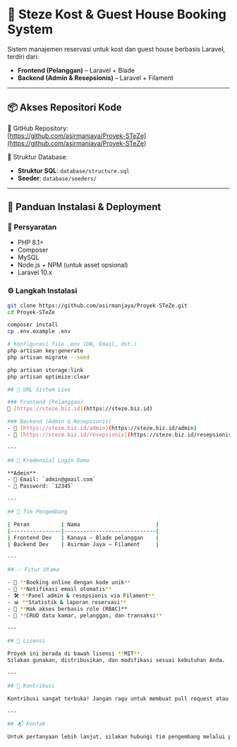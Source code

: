 # 🏨 Steze Kost & Guest House Booking System

Sistem manajemen reservasi untuk kost dan guest house berbasis Laravel, terdiri dari:

- **Frontend (Pelanggan)** – Laravel + Blade
- **Backend (Admin & Resepsionis)** – Laravel + Filament

---

## 📦 Akses Repositori Kode

🔗 GitHub Repository:  
[https://github.com/asirmanjaya/Proyek-STeZe](https://github.com/asirmanjaya/Proyek-STeZe)

📁 Struktur Database:

- **Struktur SQL**: `database/structure.sql`
- **Seeder**: `database/seeders/`

---

## 🚀 Panduan Instalasi & Deployment

### 📌 Persyaratan

- PHP 8.1+
- Composer
- MySQL
- Node.js + NPM (untuk asset opsional)
- Laravel 10.x

### ⚙️ Langkah Instalasi

```bash
git clone https://github.com/asirmanjaya/Proyek-STeZe.git
cd Proyek-STeZe

composer install
cp .env.example .env

# Konfigurasi file .env (DB, Email, dst.)
php artisan key:generate
php artisan migrate --seed

php artisan storage:link
php artisan optimize:clear

## 🔗 URL Sistem Live

### Frontend (Pelanggan)
🔗 [https://steze.biz.id](https://steze.biz.id)

### Backend (Admin & Resepsionis)
- 🔗 [https://steze.biz.id/admin](https://steze.biz.id/admin)
- 🔗 [https://steze.biz.id/resepsionis](https://steze.biz.id/resepsionis)

---

## 🔐 Kredensial Login Demo

**Admin**  
- 📧 Email: `admin@gmail.com`  
- 🔑 Password: `12345`

---

## 👥 Tim Pengembang

| Peran          | Nama                        |
|----------------|-----------------------------|
| Frontend Dev   | Kanaya – Blade pelanggan    |
| Backend Dev    | Asirman Jaya – Filament     |

---

## ✅ Fitur Utama

- 📅 **Booking online dengan kode unik**
- 📧 **Notifikasi email otomatis**
- 🛠 **Panel admin & resepsionis via Filament**
- 📊 **Statistik & laporan reservasi**
- 🔐 **Hak akses berbasis role (RBAC)**
- 📂 **CRUD data kamar, pelanggan, dan transaksi**

---

## 📖 Lisensi

Proyek ini berada di bawah lisensi **MIT**.  
Silakan gunakan, distribusikan, dan modifikasi sesuai kebutuhan Anda.

---

## 🚀 Kontribusi

Kontribusi sangat terbuka! Jangan ragu untuk membuat pull request atau membuka issue jika menemukan bug atau punya ide pengembangan baru.

---

## 📬 Kontak

Untuk pertanyaan lebih lanjut, silakan hubungi tim pengembang melalui profil GitHub atau email masing-masing.




